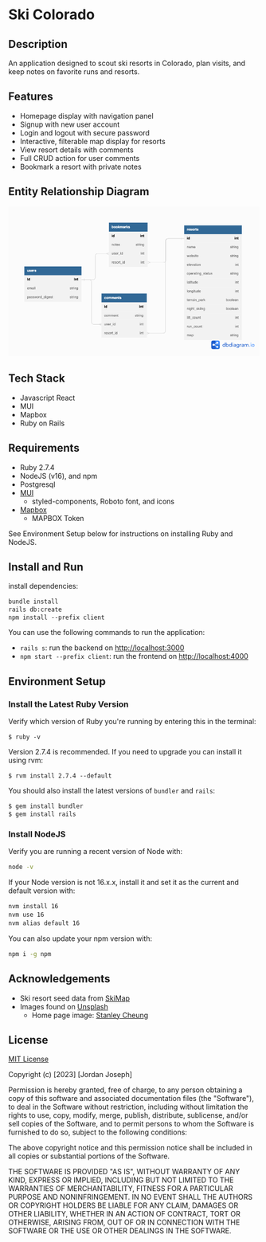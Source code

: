# Ski Colorado

## Description
An application designed to scout ski resorts in Colorado, plan visits, and keep notes on favorite runs and resorts.

## Features
- Homepage display with navigation panel
- Signup with new user account
- Login and logout with secure password 
- Interactive, filterable map display for resorts
- View resort details with comments
- Full CRUD action for user comments 
- Bookmark a resort with private notes 

## Entity Relationship Diagram 
<img src="ERD.png">

## Tech Stack
* Javascript React
* MUI
* Mapbox 
* Ruby on Rails 

## Requirements 
- Ruby 2.7.4
- NodeJS (v16), and npm
- Postgresql
- [MUI](https://mui.com/material-ui/getting-started/installation/)
    - styled-components, Roboto font, and icons
- [Mapbox](https://www.mapbox.com/)
    - MAPBOX Token 

See Environment Setup below for instructions on installing Ruby and NodeJS.

## Install and Run

install dependencies: 

```
bundle install
rails db:create
npm install --prefix client
```

You can use the following commands to run the application:

- `rails s`: run the backend on [http://localhost:3000](http://localhost:3000)
- `npm start --prefix client`: run the frontend on
  [http://localhost:4000](http://localhost:4000)

## Environment Setup

### Install the Latest Ruby Version

Verify which version of Ruby you're running by entering this in the terminal:

```console
$ ruby -v
```

Version 2.7.4 is recommended. If you need to upgrade you can install it using rvm:

```console
$ rvm install 2.7.4 --default
```

You should also install the latest versions of `bundler` and `rails`:

```console
$ gem install bundler
$ gem install rails
```

### Install NodeJS

Verify you are running a recent version of Node with:

```sh
node -v
```

If your Node version is not 16.x.x, install it and set it as the current and
default version with:

```sh
nvm install 16
nvm use 16
nvm alias default 16
```

You can also update your npm version with:

```sh
npm i -g npm
```

## Acknowledgements 
- Ski resort seed data from [SkiMap](https://skimap.org/pages/Developers)
- Images found on [Unsplash](https://unsplash.com/)
  - Home page image: [Stanley Cheung](https://unsplash.com/photos/PnTlPojUQxY)

  

## License 
[MIT License](https://choosealicense.com/licenses/mit/#)

Copyright (c) [2023] [Jordan Joseph]

Permission is hereby granted, free of charge, to any person obtaining a copy
of this software and associated documentation files (the "Software"), to deal
in the Software without restriction, including without limitation the rights
to use, copy, modify, merge, publish, distribute, sublicense, and/or sell
copies of the Software, and to permit persons to whom the Software is
furnished to do so, subject to the following conditions:

The above copyright notice and this permission notice shall be included in all
copies or substantial portions of the Software.

THE SOFTWARE IS PROVIDED "AS IS", WITHOUT WARRANTY OF ANY KIND, EXPRESS OR
IMPLIED, INCLUDING BUT NOT LIMITED TO THE WARRANTIES OF MERCHANTABILITY,
FITNESS FOR A PARTICULAR PURPOSE AND NONINFRINGEMENT. IN NO EVENT SHALL THE
AUTHORS OR COPYRIGHT HOLDERS BE LIABLE FOR ANY CLAIM, DAMAGES OR OTHER
LIABILITY, WHETHER IN AN ACTION OF CONTRACT, TORT OR OTHERWISE, ARISING FROM,
OUT OF OR IN CONNECTION WITH THE SOFTWARE OR THE USE OR OTHER DEALINGS IN THE
SOFTWARE.
